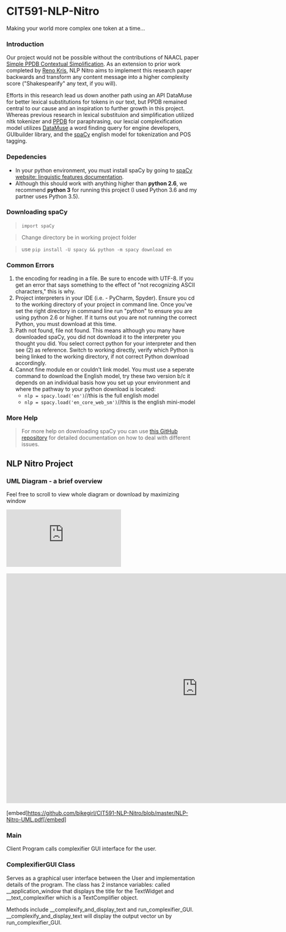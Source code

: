 # CIT591-NLP-Nitro
Making your world more complex one token at a time...

### Introduction

Our project would not be possible without the contributions of NAACL paper [Simple PPDB Contextual Simplification](http://cis.upenn.edu/~ccb/publications/simple-ppdb.pdf).  As an extension to prior work completed by [Reno Kris](https://rekriz11.github.io/), NLP Nitro aims to implement this research paper backwards and transform any content message into a higher complexity score ("Shakespearify" any text, if you will).  

Efforts in this research lead us down another path using an API DataMuse for better lexical substitutions for tokens in our text, but PPDB remained central to our cause and an inspiration to further growth in this project.  Whereas previous research in lexical substituion and simplification utilized nltk tokenizer and [PPDB](http://paraphrase.org/#/) for paraphrasing, our lexcial complexification model utilizes [DataMuse](https://www.datamuse.com/api/) a word finding query for engine developers, GUIbuilder library, and the [spaCy](https://spacy.io/) english model for tokenization and POS tagging.

### Depedencies

- In your python environment, you must install spaCy by going to [spaCy website: linguistic features documentation](https://spacy.io/usage/linguistic-features).  
- Although this should work with anything higher than **python 2.6**, we recommend **python 3** for running this project (I used Python 3.6 and my partner uses Python 3.5).  

### Downloading spaCy
> `import spaCy`

> Change directory be in working project folder

> use `pip install -U spacy && python -m spacy download en`

### Common Errors
1. the encoding for reading in a file.  Be sure to encode with UTF-8.  If you get an error that says something to the effect of "not recognizing ASCII characters," this is why. 
2. Project interpreters in your IDE (i.e. - PyCharm, Spyder).  Ensure you cd to the working directory of your project in command line.  Once you've set the right directory in command line run "python" to ensure you are using python 2.6 or higher.  If it turns out you are not running the correct Python, you must download at this time.
3. Path not found, file not found.  This means although you many have downloaded spaCy, you did not download it to the interpreter you thought you did.  You select correct python for your interpreter and then see (2) as reference.  Switch to working directly, verify which Python is being linked to the working directory, if not correct Python download accordingly. 
4. Cannot fine module en or couldn't link model.  You must use a seperate command to download the English model, try these two version b/c it depends on an individual basis how you set up your environment and where the pathway to your python download is located:
   - `nlp = spacy.load('en')`//this is the full english model
   - `nlp = spacy.load('en_core_web_sm')`//this is the english mini-model 

### More Help
> For more help on downloading spaCy you can use [this GitHub repository](https://github.com/explosion/spaCy/issues/1721) for detailed documentation on how to deal with different issues.

## NLP Nitro Project

### UML Diagram - a brief overview

Feel free to scroll to view whole diagram or download by maximizing window

![NLP Nitro UML](https://github.com/bikegirl/CIT591-NLP-Nitro/blob/master/NLP-Nitro-UML.pdf)

<div>
    <iframe src="https://github.com/bikegirl/CIT591-NLP-Nitro/blob/master/NLP-Nitro-UML.pdf&embedded=true" height="600" width="1000" allowfullscreen="" frameborder="0"></iframe>
</div>

[embed]https://github.com/bikegirl/CIT591-NLP-Nitro/blob/master/NLP-Nitro-UML.pdf[/embed]

### Main

Client Program calls complexifier GUI interface for the user.

### ComplexifierGUI Class

Serves as a graphical user interface between the User and implementation details of the program.  The class has 2 instance variables: called __application_window that displays the title for the TextWidget and __text_complexifier which is a TextComplifier object.

Methods include __complexify_and_display_text and run_complexifier_GUI.  __complexify_and_display_text will display the output vector un by run_complexifier_GUI.




